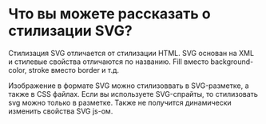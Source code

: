 Что вы можете рассказать о стилизации SVG?
=====================

Стилизация SVG отличается от стилизации HTML. SVG основан на XML и стилевые свойства отличаются по названию. Fill вместо background-color, stroke вместо border и т.д.

Изображение в формате SVG можно стилизоввать в SVG-разметке, а также в CSS файлах. Если вы используете SVG-спрайты, то стилизовать svg можно только в разметке. Также не получится динамически изменить свойства SVG js-ом.
